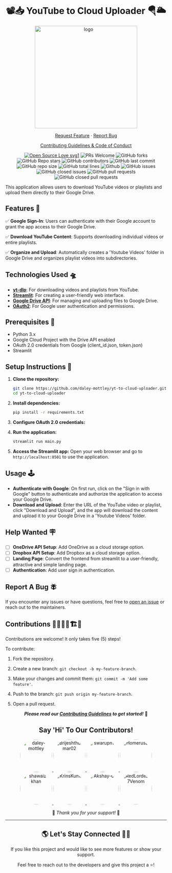 <h1 align="center">  📽️📥 YouTube to Cloud Uploader 🪂🌥️ </h1>
<div align="center">
<img src="https://github.com/daley-mottley/yt-to-cloud-uploader/blob/main/public/Logo-1.png" alt="logo" width="320" height="320"  />
</div>

<p align="center">
<a href="https://github.com/daley-mottley/yt-to-cloud-uploader/issues/new?assignees=&labels=enhancement&projects=&template=feature_request.yml&title=%5BFeature+Request%5D+">Request Feature</a>
     ·
    <a href="https://github.com/daley-mottley/yt-to-cloud-uploader/issues/new?assignees=&labels=bug&projects=&template=bug_report.yml&title=%5BBug%5D+">Report Bug</a>
 
</p>

<p align="center"><a href="https://github.com/daley-mottley/yt-to-cloud-uploader/blob/main/CONTRIBUTING.md">Contributing Guidelines & Code of Conduct</a></p>

<div align="center">
<p>

[![Open Source Love svg1](https://badges.frapsoft.com/os/v1/open-source.svg?v=103)](https://github.com/ellerbrock/open-source-badges/)
![PRs Welcome](https://img.shields.io/badge/PRs-welcome-brightgreen.svg?style=flat)
![GitHub forks](https://img.shields.io/github/forks/daley-mottley/yt-to-cloud-uploader)
![GitHub Repo stars](https://img.shields.io/github/stars/daley-mottley/yt-to-cloud-uploader)
![GitHub contributors](https://img.shields.io/github/contributors/daley-mottley/yt-to-cloud-uploader)
![GitHub last commit](https://img.shields.io/github/last-commit/daley-mottley/yt-to-cloud-uploader)
![GitHub repo size](https://img.shields.io/github/repo-size/daley-mottley/yt-to-cloud-uploader)
![GitHub total lines](https://sloc.xyz/github/daley-mottley/yt-to-cloud-uploader)
![Github](https://img.shields.io/github/license/daley-mottley/yt-to-cloud-uploader)
![GitHub issues](https://img.shields.io/github/issues/daley-mottley/yt-to-cloud-uploader)
![GitHub closed issues](https://img.shields.io/github/issues-closed-raw/daley-mottley/yt-to-cloud-uploader)
![GitHub pull requests](https://img.shields.io/github/issues-pr/daley-mottley/yt-to-cloud-uploader)
![GitHub closed pull requests](https://img.shields.io/github/issues-pr-closed/daley-mottley/yt-to-cloud-uploader)
</p>
</div>

This application allows users to download YouTube videos or playlists and upload them directly to their Google Drive. 

## Features 📰
✅ **Google Sign-In**: Users can authenticate with their Google account to grant the app access to their Google Drive.

✅ **Download YouTube Content**: Supports downloading individual videos or entire playlists.

✅ **Organize and Upload**: Automatically creates a 'Youtube Videos' folder in Google Drive and organizes playlist videos into subdirectories.

## Technologies Used 🛸 
- [**yt-dlp**](https://github.com/yt-dlp/yt-dlp#readme): For downloading videos and playlists from YouTube.
- [**Streamlit**](https://docs.streamlit.io/): For creating a user-friendly web interface.
- [**Google Drive API**](https://developers.google.com/drive/api): For managing and uploading files to Google Drive.
- [**OAuth2**](https://oauth.net/2/): For Google user authentication and permissions.


## Prerequisites 🐣

- Python 3.x
- Google Cloud Project with the Drive API enabled
- OAuth 2.0 credentials from Google (client_id.json, token.json)
- Streamlit

## Setup Instructions 📜

1. **Clone the repository:**
   ```bash
   git clone https://github.com/daley-mottley/yt-to-cloud-uploader.git
   cd yt-to-cloud-uploader
   ```

2. **Install dependencies:**
   ```bash
   pip install -r requirements.txt
   ```

3. **Configure OAuth 2.0 credentials:**
   

4. **Run the application:**
   ```bash
   streamlit run main.py
   ```

5. **Access the Streamlit app:**
   Open your web browser and go to `http://localhost:8501` to use the application.

## Usage 🕹️

- **Authenticate with Google**: On first run, click on the "Sign in with Google" button to authenticate and authorize the application to access your Google Drive.
- **Download and Upload**: Enter the URL of the YouTube video or playlist, click "Download and Upload", and the app will download the content and upload it to your Google Drive in a 'Youtube Videos' folder.

## Help Wanted 🪧

- [ ] **OneDrive API Setup**: Add OneDrive as a cloud storage option.
- [ ] **Dropbox API Setup**: Add Dropbox as a cloud storage option.
- [ ] **Landing Page**: Convert the frontend from streamlit to a user-friendly, attractive and simple landing page.
- [ ] **Authentication**: Add user sign in authentication.

## Report A Bug 🪰

If you encounter any issues or have questions, feel free to [open an issue](https://github.com/daley-mottley/yt-to-cloud-uploader/issues/new?assignees=&labels=bug&projects=&template=bug_report.yml&title=%5BBug%5D+) or reach out to the maintainers.

## Contributions 🧑‍🔧👷‍♀️🏗️🏢

Contributions are welcome! It only takes five (5) steps!

To contribute:

1) Fork the repository.

2) Create a new branch: `git checkout -b my-feature-branch`.

3) Make your changes and commit them: `git commit -m 'Add some feature'`.

4) Push to the branch: `git push origin my-feature-branch`.

5) Open a pull request.

<p align="center" ><strong><em>Please read our <a href="https://github.com/daley-mottley/yt-to-cloud-uploader/blob/main/CONTRIBUTING.md" >Contributing Guidelines</a> to get started!</em></strong> 🚀</p>

<h2 name="contributors" align="center">Say 'Hi' To Our Contributors!</h2>

<p align="center">
  <a href="https://github.com/daley-mottley">
    <img src="https://github.com/daley-mottley.png" width="100" height="100" style="border-radius: 50%;" alt="daley-mottley"/>
  </a>
  <a href="https://github.com/Brijeshthummar02">
    <img src="https://github.com/Brijeshthummar02.png" width="100" height="100" style="border-radius: 50%;" alt="Brijeshthummar02"/>
  </a>
  <a href="https://github.com/swarupn17">
    <img src="https://github.com/swarupn17.png" width="100" height="100" style="border-radius: 50%;" alt="swarupn17"/>
  </a>
     <a href="https://github.com/HomerusJa">
    <img src="https://github.com/HomerusJa.png" width="100" height="100" style="border-radius: 50%;" alt="HomerusJa" />
  </a>
  <a href="https://github.com/shawaiz-khan">
    <img src="https://github.com/shawaiz-khan.png" width="100" height="100" style="border-radius: 50%;" alt="shawaiz-khan" />
  </a>
  <a href="https://github.com/KrinsKumar">
    <img src="https://github.com/KrinsKumar.png" width="100" height="100" style="border-radius: 50%;" alt="KrinsKumar" />
  </a>
  <a href="https://github.com/Akshay-66">
    <img src="https://github.com/Akshay-66.png" width="100" height="100" style="border-radius: 50%;" alt="Akshay-66" />
  </a>
  <a href="https://github.com/RedLordezh7Venom">
    <img src="https://github.com/RedLordezh7Venom.png" width="100" height="100" style="border-radius: 50%;" alt="RedLordezh7Venom" />
  </a>
     
</p>


<p align="center">🫶 <em>Thank you for your support! </em>🙌 </p>
<hr>
<h2 align="center"> 🌎 Let's Stay Connected 🤜🤛 </h2>

<p align="center"> If you like this project and would like to see more features or show your support.</p>
<p align="center"> Feel free to reach out to the developers and give this project a ⭐!</p>
